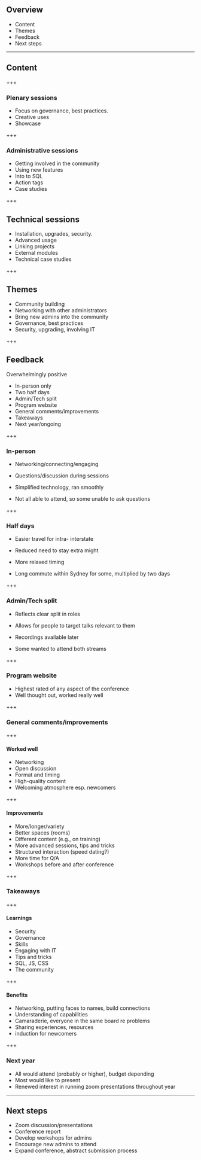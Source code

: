 ## Overview

- Content
- Themes
- Feedback
- Next steps

---

## Content

+++

### Plenary sessions

- Focus on governance, best practices.
- Creative uses
- Showcase

+++

### Administrative sessions

- Getting involved in the community
- Using new features
- Into to SQL 
- Action tags
- Case studies

+++
## Technical sessions

- Installation, upgrades, security.
- Advanced usage
- Linking projects
- External modules
- Technical case studies

+++
## Themes

- Community building
- Networking with other administrators
- Bring new admins into the community
- Governance, best practices
- Security, upgrading, involving IT

+++
## Feedback

Overwhelmingly positive

- In-person only 
- Two half days
- Admin/Tech split
- Program website
- General comments/improvements
- Takeaways 
- Next year/ongoing

+++

### In-person

- Networking/connecting/engaging
- Questions/discussion during sessions
- Simplified technology, ran smoothly

- Not all able to attend, so some unable to ask questions

+++

### Half days

- Easier travel for intra- interstate
- Reduced need to stay extra might
- More relaxed timing

- Long commute within Sydney for some, multiplied by two days

+++

### Admin/Tech split

- Reflects clear split in roles
- Allows for people to target talks relevant to them
- Recordings available later

- Some wanted to attend both streams

+++

### Program website

- Highest rated of any aspect of the conference
- Well thought out, worked really well

+++
### General comments/improvements

+++

#### Worked well

- Networking
- Open discussion
- Format and timing
- High-quality content
- Welcoming atmosphere esp. newcomers

+++
#### Improvements

- More/longer/variety
- Better spaces (rooms)
- Different content (e.g., on training)
- More advanced sessions, tips and tricks
- Structured interaction (speed dating?)
- More time for Q/A
- Workshops before and after conference 

+++
### Takeaways

+++

#### Learnings

- Security
- Governance
- Skills
- Engaging with IT
- Tips and tricks
- SQL, JS, CSS
- The community

+++

#### Benefits

- Networking, putting faces to names, build connections
- Understanding of capabilities
- Camaraderie, everyone in the same board re problems
- Sharing experiences, resources
- induction for newcomers 

+++

### Next year

- All would attend (probably or higher), budget depending
- Most would like to present
- Renewed interest in running zoom presentations throughout year

---
## Next steps

- Zoom discussion/presentations
- Conference report
- Develop workshops for admins
- Encourage new admins to attend
- Expand conference, abstract submission process